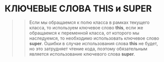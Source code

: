 # КЛЮЧЕВЫЕ СЛОВА THIS и SUPER
>>Если мы обращаемся к полю класса в рамках текущего класса, то используем ключевое слово **this**, если же обращаемся к переменной класса, от
которого мы наследуемся, то необходимо использовать ключевое слово **super**. Ошибки в случае использования слова **this** не будет, но это затрудняет
чтение кода, поэтому обязательным является использование ключевого слова **super**.